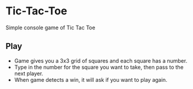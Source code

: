 # Tic-Tac-Toe
Simple console game of Tic Tac Toe

## Play
* Game gives you a 3x3 grid of squares and each square has a number.
* Type in the number for the square you want to take, then pass to the next player. 
* When game detects a win, it will ask if you want to play again. 
